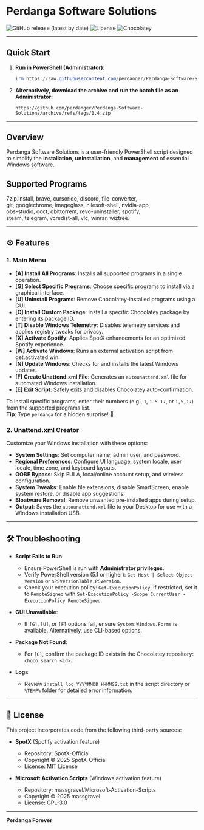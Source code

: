 # Perdanga Software Solutions

![GitHub release (latest by date)](https://img.shields.io/github/v/release/perdanger/Perdanga-Software-Solutions?color=blue)
![License](https://img.shields.io/github/license/perdanger/Perdanga-Software-Solutions?color=green)
![Chocolatey](https://img.shields.io/badge/Powered%20by-Chocolatey-brown)

---

## Quick Start

1. **Run in PowerShell (Administrator)**:

   ```powershell
   irm https://raw.githubusercontent.com/perdanger/Perdanga-Software-Solutions/main/PerdangaLoader.ps1 | iex
   ```

2. **Alternatively, download the archive and run the batch file as an Administrator:**

   ```
   https://github.com/perdanger/Perdanga-Software-Solutions/archive/refs/tags/1.4.zip
   ```
---
## Overview 

Perdanga Software Solutions is a user-friendly PowerShell script designed to simplify the **installation**, **uninstallation**, and **management** of essential Windows software.

## Supported Programs
 
7zip.install, brave, cursoride, discord, file-converter,  
git, googlechrome, imageglass, nilesoft-shell, nvidia-app,  
obs-studio, occt, qbittorrent, revo-uninstaller, spotify,  
steam, telegram, vcredist-all, vlc, winrar, wiztree.

---

## ⚙️ Features 

### 1. Main Menu

- **\[A\] Install All Programs**: Installs all supported programs in a single operation.
- **\[G\] Select Specific Programs**: Choose specific programs to install via a graphical interface.
- **\[U\] Uninstall Programs**: Remove Chocolatey-installed programs using a GUI.
- **\[C\] Install Custom Package**: Install a specific Chocolatey package by entering its package ID.
- **\[T\] Disable Windows Telemetry**: Disables telemetry services and applies registry tweaks for privacy.
- **\[X\] Activate Spotify**: Applies SpotX enhancements for an optimized Spotify experience.
- **\[W\] Activate Windows**: Runs an external activation script from get.activated.win.
- **\[N\] Update Windows**: Checks for and installs the latest Windows updates.
- **\[F\] Create Unattend.xml File**: Generates an `autounattend.xml` file for automated Windows installation.
- **\[E\] Exit Script**: Safely exits and disables Chocolatey auto-confirmation.

To install specific programs, enter their numbers (e.g., `1`, `1 5 17`, or `1,5,17`) from the supported programs list.\
**Tip**: Type `perdanga` for a hidden surprise! 🧀

### 2. Unattend.xml Creator

Customize your Windows installation with these options:

- **System Settings**: Set computer name, admin user, and password.
- **Regional Preferences**: Configure UI language, system locale, user locale, time zone, and keyboard layouts.
- **OOBE Bypass**: Skip EULA, local/online account setup, and wireless configuration.
- **System Tweaks**: Enable file extensions, disable SmartScreen, enable system restore, or disable app suggestions.
- **Bloatware Removal**: Remove unwanted pre-installed apps during setup.
- **Output**: Saves the `autounattend.xml` file to your Desktop for use with a Windows installation USB.

---

## 🛠️ Troubleshooting 

- **Script Fails to Run**:

  - Ensure PowerShell is run with **Administrator privileges**.
  - Verify PowerShell version (5.1 or higher): `Get-Host | Select-Object Version` or `$PSVersionTable.PSVersion`.
  - Check your execution policy: `Get-ExecutionPolicy`. If restricted, set it to `RemoteSigned` with `Set-ExecutionPolicy -Scope CurrentUser -ExecutionPolicy RemoteSigned`.

- **GUI Unavailable**:

  - If `[G]`, `[U]`, or `[F]` options fail, ensure `System.Windows.Forms` is available. Alternatively, use CLI-based options.

- **Package Not Found**:

  - For `[C]`, confirm the package ID exists in the Chocolatey repository: `choco search <id>`.

- **Logs**:

  - Review `install_log_YYYYMMDD_HHMMSS.txt` in the script directory or `%TEMP%` folder for detailed error information.

---

## 📜 License 

This project incorporates code from the following third-party sources:

- **SpotX** (Spotify activation feature)

  - Repository: SpotX-Official
  - Copyright © 2025 SpotX-Official
  - License: MIT License

- **Microsoft Activation Scripts** (Windows activation feature)

  - Repository: massgravel/Microsoft-Activation-Scripts
  - Copyright © 2025 massgravel
  - License: GPL-3.0


---

**Perdanga Forever**

